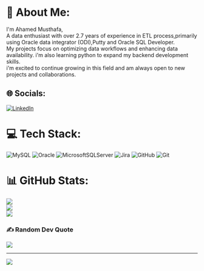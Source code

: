 # 💫 About Me:
I'm Ahamed Musthafa,<br>A data enthusiast with over 2.7 years of experience in ETL process,primarily using Oracle data integrator (ODI),Putty and Oracle SQL Developer. <br>My projects focus on optimizing data workflows and enhancing data availability. i'm also learning python to expand my backend development skills. <br>i'm excited to continue growing in this field and am always open to new projects and collaborations.


## 🌐 Socials:
[![LinkedIn](https://img.shields.io/badge/LinkedIn-%230077B5.svg?logo=linkedin&logoColor=white)](https://linkedin.com/in/https://www.linkedin.com/in/ahamed-musthafa-6729271b9/) 

# 💻 Tech Stack:
![MySQL](https://img.shields.io/badge/mysql-4479A1.svg?style=flat-square&logo=mysql&logoColor=white) ![Oracle](https://img.shields.io/badge/Oracle-F80000?style=flat-square&logo=oracle&logoColor=white) ![MicrosoftSQLServer](https://img.shields.io/badge/Microsoft%20SQL%20Server-CC2927?style=flat-square&logo=microsoft%20sql%20server&logoColor=white) ![Jira](https://img.shields.io/badge/jira-%230A0FFF.svg?style=flat-square&logo=jira&logoColor=white) ![GitHub](https://img.shields.io/badge/github-%23121011.svg?style=flat-square&logo=github&logoColor=white) ![Git](https://img.shields.io/badge/git-%23F05033.svg?style=flat-square&logo=git&logoColor=white)
# 📊 GitHub Stats:
![](https://github-readme-stats.vercel.app/api?username=musthafa004&theme=transparent&hide_border=false&include_all_commits=false&count_private=false)<br/>
![](https://github-readme-streak-stats.herokuapp.com/?user=musthafa004&theme=transparent&hide_border=false)<br/>
![](https://github-readme-stats.vercel.app/api/top-langs/?username=musthafa004&theme=transparent&hide_border=false&include_all_commits=false&count_private=false&layout=compact)

### ✍️ Random Dev Quote
![](https://quotes-github-readme.vercel.app/api?type=horizontal&theme=radical)

---
[![](https://visitcount.itsvg.in/api?id=musthafa004&icon=0&color=0)](https://visitcount.itsvg.in)

<!-- Proudly created with GPRM ( https://gprm.itsvg.in ) -->

